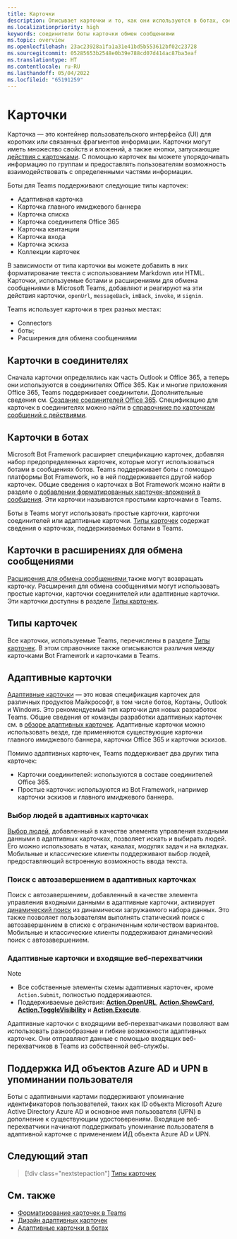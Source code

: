```yaml
---
title: Карточки
description: Описывает карточки и то, как они используются в ботах, соединителях и расширениях для обмена сообщениями.
ms.localizationpriority: high
keywords: соединители боты карточки обмен сообщениями
ms.topic: overview
ms.openlocfilehash: 23ac23928a1fa1a31e41bd5b553612bf02c23728
ms.sourcegitcommit: 05285653b2548e0b39e788cd07d414ac87ba3eaf
ms.translationtype: HT
ms.contentlocale: ru-RU
ms.lasthandoff: 05/04/2022
ms.locfileid: "65191259"
---
```

# <a name="cards"></a>Карточки

Карточка — это контейнер пользовательского интерфейса (UI) для коротких или связанных фрагментов информации. Карточки могут иметь множество свойств и вложений, а также кнопки, запускающие [действия с карточками](~/task-modules-and-cards/cards/cards-actions.md). С помощью карточек вы можете упорядочивать информацию по группам и предоставлять пользователям возможность взаимодействовать с определенными частями информации.

Боты для Teams поддерживают следующие типы карточек:

* Адаптивная карточка
* Карточка главного имиджевого баннера
* Карточка списка
* Карточка соединителя Office 365
* Карточка квитанции
* Карточка входа
* Карточка эскиза
* Коллекции карточек

В зависимости от типа карточки вы можете добавить в них форматирование текста с использованием Markdown или HTML. Карточки, используемые ботами и расширениями для обмена сообщениями в Microsoft Teams, добавляют и реагируют на эти действия карточки, `openUrl`, `messageBack`, `imBack`, `invoke`, и `signin`.

Teams использует карточки в трех разных местах:

* Connectors
* боты;
* Расширения для обмена сообщениями

## <a name="cards-in-connectors"></a>Карточки в соединителях

Сначала карточки определялись как часть Outlook и Office 365, а теперь они используются в соединителях Office 365. Как и многие приложения Office 365, Teams поддерживает соединители. Дополнительные сведения см. [Создание соединителей Office 365](../webhooks-and-connectors/how-to/connectors-creating.md). Спецификацию для карточек в соединителях можно найти в [справочнике по карточкам сообщений с действиями](/outlook/actionable-messages/card-reference).

## <a name="cards-in-bots"></a>Карточки в ботах

Microsoft Bot Framework расширяет спецификацию карточек, добавляя набор предопределенных карточек, которые могут использоваться ботами в сообщениях ботов. Teams поддерживает боты с помощью платформы Bot Framework, но в ней поддерживается другой набор карточек. Общие сведения о карточках в Bot Framework можно найти в разделе о [добавлении форматированных карточек-вложений в сообщения](/bot-framework/nodejs/bot-builder-nodejs-send-rich-cards). Эти карточки называются простыми карточками в Teams.

Боты в Teams могут использовать простые карточки, карточки соединителей или адаптивные карточки. [Типы карточек](~/task-modules-and-cards/cards/cards-reference.md) содержат сведения о карточках, поддерживаемых ботами в Teams.

## <a name="cards-in-message-extensions"></a>Карточки в расширениях для обмена сообщениями

[Расширения для обмена сообщениями ](~/messaging-extensions/what-are-messaging-extensions.md) также могут возвращать карточку. Расширения для обмена сообщениями могут использовать простые карточки, карточки соединителей или адаптивные карточки. Эти карточки доступны в разделе [Типы карточек](~/task-modules-and-cards/cards/cards-reference.md).

## <a name="types-of-cards"></a>Типы карточек

Все карточки, используемые Teams, перечислены в разделе [Типы карточек](~/task-modules-and-cards/cards/cards-reference.md). В этом справочнике также описываются различия между карточками Bot Framework и карточками в Teams.

## <a name="adaptive-cards"></a>Адаптивные карточки

[Адаптивные карточки](~/task-modules-and-cards/cards/cards-reference.md#adaptive-card) — это новая спецификация карточек для различных продуктов Майкрософт, в том числе ботов, Кортаны, Outlook и Windows. Это рекомендуемый тип карточки для новых разработок Teams. Общие сведения от команды разработки адаптивных карточек см. в [обзоре адаптивных карточек](/adaptive-cards). Адаптивные карточки можно использовать везде, где применяются существующие карточки главного имиджевого баннера, карточки Office 365 и карточки эскизов.

Помимо адаптивных карточек, Teams поддерживает два других типа карточек:

* Карточки соединителей: используются в составе соединителей Office 365.
* Простые карточки: используются из Bot Framework, например карточки эскизов и главного имиджевого баннера.

### <a name="people-picker-in-adaptive-cards"></a>Выбор людей в адаптивных карточках

[Выбор людей](cards/people-picker.md#people-picker-in-adaptive-cards), добавленный в качестве элемента управления входными данными в адаптивных карточках, позволяет искать и выбирать людей. Его можно использовать в чатах, каналах, модулях задач и на вкладках. Мобильные и классические клиенты поддерживают выбор людей, предоставляющий встроенную возможность ввода текста.

### <a name="type-ahead-search-in-adaptive-cards"></a>Поиск с автозавершением в адаптивных карточках  

Поиск с автозавершением, добавленный в качестве элемента управления входными данными в адаптивные карточки, активирует [динамический поиск](~/task-modules-and-cards/cards/dynamic-search.md) из динамически загружаемого набора данных. Это также позволяет пользователям выполнять статический поиск с автозавершением в списке с ограниченным количеством вариантов. Мобильные и классические клиенты поддерживают динамический поиск с автозавершением.

### <a name="adaptive-cards-and-incoming-webhooks"></a>Адаптивные карточки и входящие веб-перехватчики

> [!NOTE]
>
> * Все собственные элементы схемы адаптивных карточек, кроме `Action.Submit`, полностью поддерживаются.
> * Поддерживаемые действия: [**Action.OpenURL**](https://adaptivecards.io/explorer/Action.OpenUrl.html), [**Action.ShowCard**](https://adaptivecards.io/explorer/Action.ShowCard.html), [**Action.ToggleVisibility**](https://adaptivecards.io/explorer/Action.ToggleVisibility.html) и [**Action.Execute**](/adaptive-cards/authoring-cards/universal-action-model#actionexecute).

Адаптивные карточки с входящими веб-перехватчиками позволяют вам использовать разнообразные и гибкие возможности адаптивных карточек. Они отправляют данные с помощью входящих веб-перехватчиков в Teams из собственной веб-службы.

## <a name="support-for-azure-ad-object-id-and-upn-in-user-mention"></a>Поддержка ИД объектов Azure AD и UPN в упоминании пользователя

Боты с адаптивными картами поддерживают упоминание идентификаторов пользователей, таких как ID объекта Microsoft Azure Active Directory Azure AD и основное имя пользователя (UPN) в дополнение к существующим удостоверениям. Входящие веб-перехватчики начинают поддерживать упоминание пользователя в адаптивной карточке с применением ИД объекта Azure AD и UPN.

## <a name="next-step"></a>Следующий этап

> [!div class="nextstepaction"]
> [Типы карточек](~/task-modules-and-cards/cards/cards-reference.md)

## <a name="see-also"></a>См. также

* [Форматирование карточек в Teams](~/task-modules-and-cards/cards/cards-format.md)
* [Дизайн адаптивных карточек](~/task-modules-and-cards/cards/design-effective-cards.md)
* [Адаптивные карточки в ботах](../bots/how-to/conversations/conversation-messages.md#adaptive-cards)
